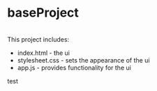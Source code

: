 # baseProject
<br>
This project includes:
<ul>
  <li>index.html - the ui</li>
  <li>stylesheet.css - sets the appearance of the ui</li>
  <li>app.js - provides functionality for the ui</li>
</ul>

test
